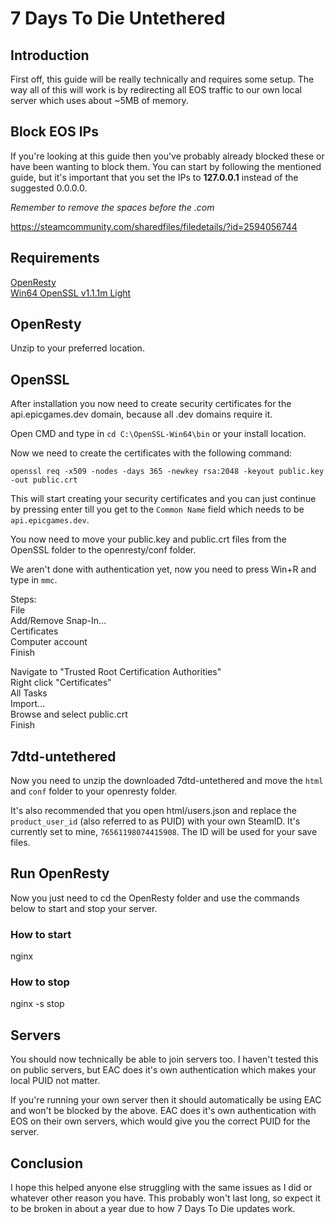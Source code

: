 # 7 Days To Die Untethered

## Introduction

First off, this guide will be really technically and requires some setup. The way all of this will work is by redirecting all EOS traffic to our own local server which uses about ~5MB of memory.

## Block EOS IPs

If you're looking at this guide then you've probably already blocked these or have been wanting to block them. You can start by following the mentioned guide, but it's important that you set the IPs to **127.0.0.1** instead of the suggested 0.0.0.0.

*Remember to remove the spaces before the .com*

https://steamcommunity.com/sharedfiles/filedetails/?id=2594056744

## Requirements

[OpenResty](https://openresty.org/en/download.html#windows)  
[Win64 OpenSSL v1.1.1m Light](https://slproweb.com/products/Win32OpenSSL.html)

## OpenResty

Unzip to your preferred location.

## OpenSSL

After installation you now need to create security certificates for the api.epicgames.dev domain, because all .dev domains require it.

Open CMD and type in `cd C:\OpenSSL-Win64\bin` or your install location.

Now we need to create the certificates with the following command:

`openssl req -x509 -nodes -days 365 -newkey rsa:2048 -keyout public.key -out public.crt`

This will start creating your security certificates and you can just continue by pressing enter till you get to the `Common Name` field which needs to be `api.epicgames.dev`.

You now need to move your public.key and public.crt files from the OpenSSL folder to the openresty/conf folder.

We aren't done with authentication yet, now you need to press Win+R and type in `mmc`.

Steps:  
File  
Add/Remove Snap-In...  
Certificates  
Computer account  
Finish  

Navigate to "Trusted Root Certification Authorities"  
Right click "Certificates"  
All Tasks  
Import...  
Browse and select public.crt  
Finish  

## 7dtd-untethered

Now you need to unzip the downloaded 7dtd-untethered and move the `html` and `conf` folder to your openresty folder.

It's also recommended that you open html/users.json and replace the `product_user_id` (also referred to as PUID) with your own SteamID. It's currently set to mine, `76561198074415908`. The ID will be used for your save files.

## Run OpenResty

Now you just need to cd the OpenResty folder and use the commands below to start and stop your server. 

### How to start
nginx

### How to stop
nginx -s stop

## Servers

You should now technically be able to join servers too. I haven't tested this on public servers, but EAC does it's own authentication which makes your local PUID not matter.

If you're running your own server then it should automatically be using EAC and won't be blocked by the above. EAC does it's own authentication with EOS on their own servers, which would give you the correct PUID for the server.

## Conclusion

I hope this helped anyone else struggling with the same issues as I did or whatever other reason you have. This probably won't last long, so expect it to be broken in about a year due to how 7 Days To Die updates work.

